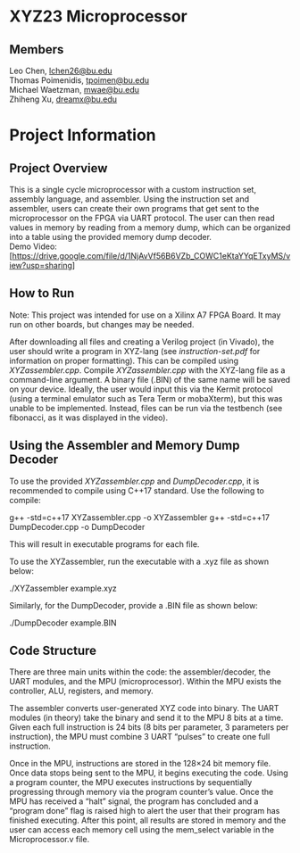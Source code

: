 # XYZ23 Microprocessor
## Members
Leo Chen, lchen26@bu.edu <br />
Thomas Poimenidis, tpoimen@bu.edu <br />
Michael Waetzman, mwae@bu.edu <br />
Zhiheng Xu, dreamx@bu.edu <br />

# Project Information
## Project Overview
This is a single cycle microprocessor with a custom instruction set, assembly language, and assembler. Using the instruction set and assembler, users can create their own programs that get sent to the microprocessor on the FPGA via UART protocol. The user can then read values in memory by reading from a memory dump, which can be organized into a table using the provided memory dump decoder.
<br />
Demo Video: [https://drive.google.com/file/d/1NjAvVf56B6VZb_COWC1eKtaYYqETxyMS/view?usp=sharing]

## How to Run
Note: This project was intended for use on a Xilinx A7 FPGA Board. It may run on other boards, but changes may be needed. <br />

After downloading all files and creating a Verilog project (in Vivado), the user should write a program in XYZ-lang (see _instruction-set.pdf_ for information on proper formatting). This can be compiled using _XYZassembler.cpp_. Compile _XYZassembler.cpp_ with the XYZ-lang file as a command-line argument. A binary file (.BIN) of the same name will be saved on your device. Ideally, the user would input this via the Kermit protocol (using a terminal emulator such as Tera Term or mobaXterm), but this was unable to be implemented. Instead, files can be run via the testbench (see fibonacci, as it was displayed in the video).

## Using the Assembler and Memory Dump Decoder
To use the provided _XYZassembler.cpp_ and _DumpDecoder.cpp_, it is recommended to compile using C++17 standard. Use the following to compile:

g++ -std=c++17 XYZassembler.cpp -o XYZassembler
g++ -std=c++17 DumpDecoder.cpp -o DumpDecoder

This will result in executable programs for each file.

To use the XYZassembler, run the executable with a .xyz file as shown below:

./XYZassembler example.xyz

Similarly, for the DumpDecoder, provide a .BIN file as shown below:

./DumpDecoder example.BIN

## Code Structure
There are three main units within the code: the assembler/decoder, the UART modules, and the MPU (microprocessor). Within the MPU exists the controller, ALU, registers, and memory. <br />

The assembler converts user-generated XYZ code into binary. The UART modules (in theory) take the binary and send it to the MPU 8 bits at a time. Given each full instruction is 24 bits (8 bits per parameter, 3 parameters per instruction), the MPU must combine 3 UART “pulses”  to create one full instruction. <br />

Once in the MPU, instructions are stored in the 128×24 bit memory file. Once data stops being sent to the MPU, it begins executing the code. Using a program counter, the MPU executes instructions by sequentially progressing through memory via the program counter’s value. Once the MPU has received a “halt” signal, the program has concluded and a “program done” flag is raised high to alert the user that their program has finished executing. After this point, all results are stored in memory and the user can access each memory cell using the mem_select variable in the Microprocessor.v file. <br/>
